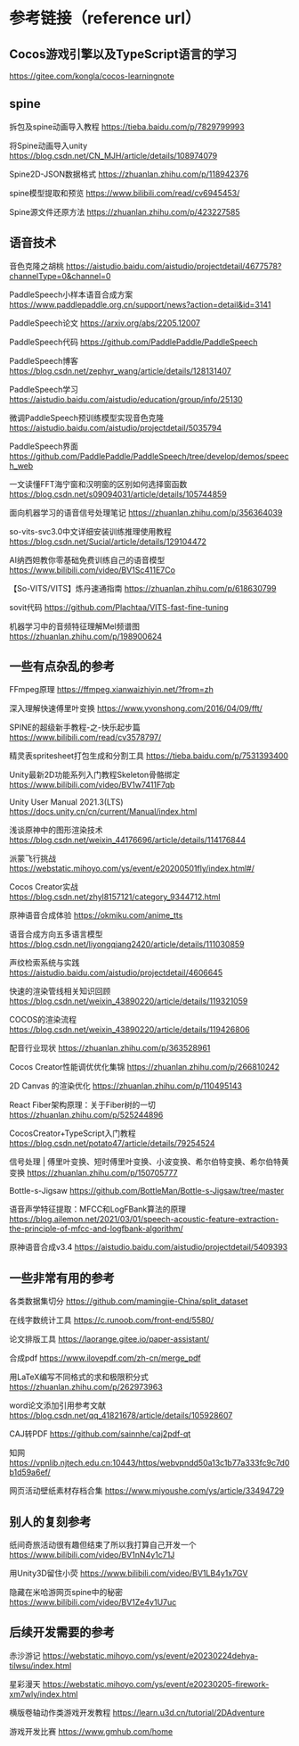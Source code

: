 # 参考链接（reference url）
## Cocos游戏引擎以及TypeScript语言的学习
https://gitee.com/kongla/cocos-learningnote

## spine
拆包及spine动画导入教程 https://tieba.baidu.com/p/7829799993

将Spine动画导入unity https://blog.csdn.net/CN_MJH/article/details/108974079

Spine2D-JSON数据格式 https://zhuanlan.zhihu.com/p/118942376

spine模型提取和预览 https://www.bilibili.com/read/cv6945453/

Spine源文件还原方法 https://zhuanlan.zhihu.com/p/423227585

## 语音技术
音色克隆之胡桃 https://aistudio.baidu.com/aistudio/projectdetail/4677578?channelType=0&channel=0

PaddleSpeech小样本语音合成方案 https://www.paddlepaddle.org.cn/support/news?action=detail&id=3141

PaddleSpeech论文 https://arxiv.org/abs/2205.12007

PaddleSpeech代码 https://github.com/PaddlePaddle/PaddleSpeech

PaddleSpeech博客 https://blog.csdn.net/zephyr_wang/article/details/128131407

PaddleSpeech学习 https://aistudio.baidu.com/aistudio/education/group/info/25130

微调PaddleSpeech预训练模型实现音色克隆 https://aistudio.baidu.com/aistudio/projectdetail/5035794

PaddleSpeech界面 https://github.com/PaddlePaddle/PaddleSpeech/tree/develop/demos/speech_web

一文读懂FFT海宁窗和汉明窗的区别如何选择窗函数 https://blog.csdn.net/s09094031/article/details/105744859

面向机器学习的语音信号处理笔记 https://zhuanlan.zhihu.com/p/356364039

so-vits-svc3.0中文详细安装训练推理使用教程 https://blog.csdn.net/Sucial/article/details/129104472

AI纳西妲教你零基础免费训练自己的语音模型 https://www.bilibili.com/video/BV1Sc411E7Co

【So-VITS/VITS】炼丹速通指南 https://zhuanlan.zhihu.com/p/618630799

sovit代码 https://github.com/Plachtaa/VITS-fast-fine-tuning

机器学习中的音频特征理解Mel频谱图 https://zhuanlan.zhihu.com/p/198900624


## 一些有点杂乱的参考
FFmpeg原理 https://ffmpeg.xianwaizhiyin.net/?from=zh

深入理解快速傅里叶变换 https://www.yvonshong.com/2016/04/09/fft/

SPINE的超级新手教程-之-快乐起步篇 https://www.bilibili.com/read/cv3578797/

精灵表spritesheet打包生成和分割工具 https://tieba.baidu.com/p/7531393400

Unity最新2D功能系列入门教程Skeleton骨骼绑定 https://www.bilibili.com/video/BV1w7411F7qb

Unity User Manual 2021.3(LTS) https://docs.unity.cn/cn/current/Manual/index.html

浅谈原神中的图形渲染技术 https://blog.csdn.net/weixin_44176696/article/details/114176844

派蒙飞行挑战 https://webstatic.mihoyo.com/ys/event/e20200501fly/index.html#/

Cocos Creator实战 https://blog.csdn.net/zhyl8157121/category_9344712.html

原神语音合成体验 https://okmiku.com/anime_tts

语音合成方向五多语言模型 https://blog.csdn.net/liyongqiang2420/article/details/111030859

声纹检索系统与实践 https://aistudio.baidu.com/aistudio/projectdetail/4606645

快速的渲染管线相关知识回顾 https://blog.csdn.net/weixin_43890220/article/details/119321059

COCOS的渲染流程 https://blog.csdn.net/weixin_43890220/article/details/119426806

配音行业现状 https://zhuanlan.zhihu.com/p/363528961

Cocos Creator性能调优优化集锦 https://zhuanlan.zhihu.com/p/266810242

2D Canvas 的渲染优化 https://zhuanlan.zhihu.com/p/110495143

React Fiber架构原理：关于Fiber树的一切 https://zhuanlan.zhihu.com/p/525244896

CocosCreator+TypeScript入门教程 https://blog.csdn.net/potato47/article/details/79254524

信号处理 | 傅里叶变换、短时傅里叶变换、小波变换、希尔伯特变换、希尔伯特黄变换 https://zhuanlan.zhihu.com/p/150705777

Bottle-s-Jigsaw https://github.com/BottleMan/Bottle-s-Jigsaw/tree/master

语音声学特征提取：MFCC和LogFBank算法的原理 https://blog.ailemon.net/2021/03/01/speech-acoustic-feature-extraction-the-principle-of-mfcc-and-logfbank-algorithm/

原神语音合成v3.4 https://aistudio.baidu.com/aistudio/projectdetail/5409393


## 一些非常有用的参考
各类数据集切分 https://github.com/mamingjie-China/split_dataset

在线字数统计工具 https://c.runoob.com/front-end/5580/

论文排版工具 https://laorange.gitee.io/paper-assistant/

合成pdf https://www.ilovepdf.com/zh-cn/merge_pdf

用LaTeX编写不同格式的求和极限积分式 https://zhuanlan.zhihu.com/p/262973963

word论文添加引用参考文献 https://blog.csdn.net/qq_41821678/article/details/105928607

CAJ转PDF https://github.com/sainnhe/caj2pdf-qt

知网 https://vpnlib.njtech.edu.cn:10443/https/webvpndd50a13c1b77a333fc9c7d0b1d59a6ef/

网页活动壁纸素材存档合集 https://www.miyoushe.com/ys/article/33494729


## 别人的复刻参考
纸间奇旅活动很有趣但结束了所以我打算自己开发一个 https://www.bilibili.com/video/BV1nN4y1c71J

用Unity3D留住小荧 https://www.bilibili.com/video/BV1LB4y1x7GV

隐藏在米哈游网页spine中的秘密 https://www.bilibili.com/video/BV1Ze4y1U7uc

## 后续开发需要的参考
赤沙游记 https://webstatic.mihoyo.com/ys/event/e20230224dehya-tilwsu/index.html

星彩漫天 https://webstatic.mihoyo.com/ys/event/e20230205-firework-xm7wly/index.html

横版卷轴动作类游戏开发教程 https://learn.u3d.cn/tutorial/2DAdventure

游戏开发比赛 https://www.gmhub.com/home


